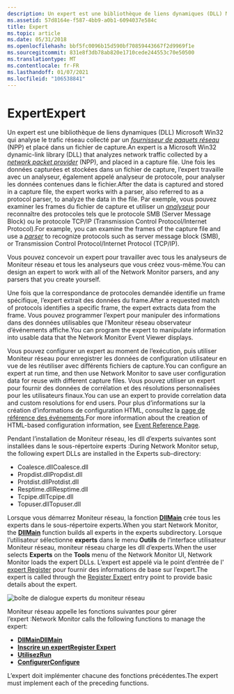 ```yaml
---
description: Un expert est une bibliothèque de liens dynamiques (DLL) Microsoft Win32 qui analyse le trafic réseau collecté par un fournisseur de paquets réseau (NPP) et placé dans un fichier de capture.
ms.assetid: 57d8164e-f587-4bb9-a0b1-6094037e584c
title: Expert
ms.topic: article
ms.date: 05/31/2018
ms.openlocfilehash: bbf5fc0096b15d590bf70859443667f2d9969f1e
ms.sourcegitcommit: 831e8f3db78ab820e1710cede244553c70e50500
ms.translationtype: MT
ms.contentlocale: fr-FR
ms.lasthandoff: 01/07/2021
ms.locfileid: "106538841"
---
```

# <a name="expert"></a><span data-ttu-id="22fd6-103">Expert</span><span class="sxs-lookup"><span data-stu-id="22fd6-103">Expert</span></span>

<span data-ttu-id="22fd6-104">Un expert est une bibliothèque de liens dynamiques (DLL) Microsoft Win32 qui analyse le trafic réseau collecté par un [*fournisseur de paquets réseau*](n.md) (NPP) et placé dans un fichier de capture.</span><span class="sxs-lookup"><span data-stu-id="22fd6-104">An expert is a Microsoft Win32 dynamic-link library (DLL) that analyzes network traffic collected by a [*network packet provider*](n.md) (NPP), and placed in a capture file.</span></span> <span data-ttu-id="22fd6-105">Une fois les données capturées et stockées dans un fichier de capture, l’expert travaille avec un analyseur, également appelé analyseur de protocole, pour analyser les données contenues dans le fichier.</span><span class="sxs-lookup"><span data-stu-id="22fd6-105">After the data is captured and stored in a capture file, the expert works with a parser, also referred to as a protocol parser, to analyze the data in the file.</span></span> <span data-ttu-id="22fd6-106">Par exemple, vous pouvez examiner les frames du fichier de capture et utiliser un [*analyseur*](p.md) pour reconnaître des protocoles tels que le protocole SMB (Server Message Block) ou le protocole TCP/IP (Transmission Control Protocol/Internet Protocol).</span><span class="sxs-lookup"><span data-stu-id="22fd6-106">For example, you can examine the frames of the capture file and use a [*parser*](p.md) to recognize protocols such as server message block (SMB), or Transmission Control Protocol/Internet Protocol (TCP/IP).</span></span>

<span data-ttu-id="22fd6-107">Vous pouvez concevoir un expert pour travailler avec tous les analyseurs de Moniteur réseau et tous les analyseurs que vous créez vous-même.</span><span class="sxs-lookup"><span data-stu-id="22fd6-107">You can design an expert to work with all of the Network Monitor parsers, and any parsers that you create yourself.</span></span>

<span data-ttu-id="22fd6-108">Une fois que la correspondance de protocoles demandée identifie un frame spécifique, l’expert extrait des données du frame.</span><span class="sxs-lookup"><span data-stu-id="22fd6-108">After a requested match of protocols identifies a specific frame, the expert extracts data from the frame.</span></span> <span data-ttu-id="22fd6-109">Vous pouvez programmer l’expert pour manipuler des informations dans des données utilisables que l’Moniteur réseau observateur d’événements affiche.</span><span class="sxs-lookup"><span data-stu-id="22fd6-109">You can program the expert to manipulate information into usable data that the Network Monitor Event Viewer displays.</span></span>

<span data-ttu-id="22fd6-110">Vous pouvez configurer un expert au moment de l’exécution, puis utiliser Moniteur réseau pour enregistrer les données de configuration utilisateur en vue de les réutiliser avec différents fichiers de capture.</span><span class="sxs-lookup"><span data-stu-id="22fd6-110">You can configure an expert at run time, and then use Network Monitor to save user configuration data for reuse with different capture files.</span></span> <span data-ttu-id="22fd6-111">Vous pouvez utiliser un expert pour fournir des données de corrélation et des résolutions personnalisées pour les utilisateurs finaux.</span><span class="sxs-lookup"><span data-stu-id="22fd6-111">You can use an expert to provide correlation data and custom resolutions for end users.</span></span> <span data-ttu-id="22fd6-112">Pour plus d’informations sur la création d’informations de configuration HTML, consultez la [page de référence des événements](event-reference-page.md).</span><span class="sxs-lookup"><span data-stu-id="22fd6-112">For more information about the creation of HTML-based configuration information, see [Event Reference Page](event-reference-page.md).</span></span>

<span data-ttu-id="22fd6-113">Pendant l’installation de Moniteur réseau, les dll d’experts suivantes sont installées dans le sous-répertoire experts :</span><span class="sxs-lookup"><span data-stu-id="22fd6-113">During Network Monitor setup, the following expert DLLs are installed in the Experts sub-directory:</span></span>

-   <span data-ttu-id="22fd6-114">Coalesce.dll</span><span class="sxs-lookup"><span data-stu-id="22fd6-114">Coalesce.dll</span></span>
-   <span data-ttu-id="22fd6-115">Propdist.dll</span><span class="sxs-lookup"><span data-stu-id="22fd6-115">Propdist.dll</span></span>
-   <span data-ttu-id="22fd6-116">Protdist.dll</span><span class="sxs-lookup"><span data-stu-id="22fd6-116">Protdist.dll</span></span>
-   <span data-ttu-id="22fd6-117">Resptime.dll</span><span class="sxs-lookup"><span data-stu-id="22fd6-117">Resptime.dll</span></span>
-   <span data-ttu-id="22fd6-118">Tcpipe.dll</span><span class="sxs-lookup"><span data-stu-id="22fd6-118">Tcpipe.dll</span></span>
-   <span data-ttu-id="22fd6-119">Topuser.dll</span><span class="sxs-lookup"><span data-stu-id="22fd6-119">Topuser.dll</span></span>

<span data-ttu-id="22fd6-120">Lorsque vous démarrez Moniteur réseau, la fonction [**DllMain**](dllmain-expert.md) crée tous les experts dans le sous-répertoire experts.</span><span class="sxs-lookup"><span data-stu-id="22fd6-120">When you start Network Monitor, the [**DllMain**](dllmain-expert.md) function builds all experts in the experts subdirectory.</span></span> <span data-ttu-id="22fd6-121">Lorsque l’utilisateur sélectionne **experts** dans le menu **Outils** de l’interface utilisateur Moniteur réseau, moniteur réseau charge les dll d’experts.</span><span class="sxs-lookup"><span data-stu-id="22fd6-121">When the user selects **Experts** on the **Tools** menu of the Network Monitor UI, Network Monitor loads the expert DLLs.</span></span> <span data-ttu-id="22fd6-122">L’expert est appelé via le point d’entrée de l' [expert Register](register-expert.md) pour fournir des informations de base sur l’expert.</span><span class="sxs-lookup"><span data-stu-id="22fd6-122">The expert is called through the [Register Expert](register-expert.md) entry point to provide basic details about the expert.</span></span>

![boîte de dialogue experts du moniteur réseau](images/expick.png)

<span data-ttu-id="22fd6-124">Moniteur réseau appelle les fonctions suivantes pour gérer l’expert :</span><span class="sxs-lookup"><span data-stu-id="22fd6-124">Network Monitor calls the following functions to manage the expert:</span></span>

-   [<span data-ttu-id="22fd6-125">**DllMain**</span><span class="sxs-lookup"><span data-stu-id="22fd6-125">**DllMain**</span></span>](dllmain-expert.md)
-   [<span data-ttu-id="22fd6-126">**Inscrire un expert**</span><span class="sxs-lookup"><span data-stu-id="22fd6-126">**Register Expert**</span></span>](register-expert.md)
-   [<span data-ttu-id="22fd6-127">**Utilisez**</span><span class="sxs-lookup"><span data-stu-id="22fd6-127">**Run**</span></span>](run.md)
-   [<span data-ttu-id="22fd6-128">**Configurer**</span><span class="sxs-lookup"><span data-stu-id="22fd6-128">**Configure**</span></span>](configure.md)

<span data-ttu-id="22fd6-129">L’expert doit implémenter chacune des fonctions précédentes.</span><span class="sxs-lookup"><span data-stu-id="22fd6-129">The expert must implement each of the preceding functions.</span></span>

 

 



